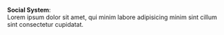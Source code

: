 **Social System**:  
Lorem ipsum dolor sit amet, qui minim labore adipisicing minim sint cillum sint consectetur cupidatat.  

